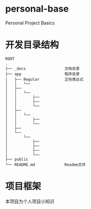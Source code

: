 # personal-base
Personal Project Basics

# 开发目录结构
```
ROOT
.
├── _docs                 文档目录
├── app                   程序目录
│   ├── Regular           正则表达式 
│   │   └── 
│   ├── 
│   │   └── 
│   │       ├── 
│   │       ├── 
│   │       └── 
│   ├── 
│   │   └── 
│   │       ├── 
│   │       └── 
│   ├──
│   └── 
│       └── 
│           ├── 
│           ├──
│           ├── 
│           └── 
├── public               
└── README.md             Readme文件
```

# 项目框架

本项目为个人项目小知识
